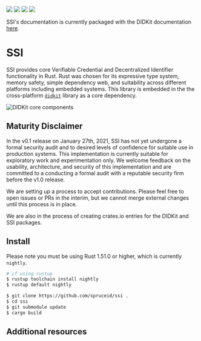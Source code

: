 [![](https://img.shields.io/github/workflow/status/spruceid/ssi/ci)](https://github.com/spruceid/ssi/actions?query=workflow%3Aci+branch%3Amain) [![](https://img.shields.io/badge/Rust-v1.51.0-orange)](https://www.rust-lang.org/) [![](https://img.shields.io/badge/License-Apache--2.0-green)](https://github.com/spruceid/didkit/blob/main/LICENSE) [![](https://img.shields.io/twitter/follow/sprucesystems?label=Follow&style=social)](https://twitter.com/sprucesystems) 

SSI's documentation is currently packaged with the DIDKit documentation
[here](https://spruceid.dev/docs/didkit/).

# SSI

SSI provides core Verifiable Credential and Decentralized Identifier
functionality in Rust. Rust was chosen for its expressive type system, memory
safety, simple dependency web, and suitability across different platforms
including embedded systems. This library is embedded in the the cross-platform
[`didkit`](https://github.com/spruceid/didkit) library as a core dependency.

![DIDKit core components](https://spruceid.dev/assets/images/didkit-core-components-7abba2778ffe8dde24997f305e706bd8.png)

## Maturity Disclaimer
In the v0.1 release on January 27th, 2021, SSI has not yet undergone a
formal security audit and to desired levels of confidence for suitable use in
production systems. This implementation is currently suitable for exploratory
work and experimentation only. We welcome feedback on the usability,
architecture, and security of this implementation and are committed to a
conducting a formal audit with a reputable security firm before the v1.0
release.

We are setting up a process to accept contributions. Please feel free to open
issues or PRs in the interim, but we cannot merge external changes until this
process is in place.

We are also in the process of creating crates.io entries for the DIDKit and SSI
packages.

## Install

Please note you must be using Rust 1.51.0 or higher, which is currently `nightly`.

```sh
# if using rustup
$ rustup toolchain install nightly
$ rustup default nightly

$ git clone https://github.com/spruceid/ssi .
$ cd ssi
$ git submodule update
$ cargo build
```

## Additional resources

[Rust]: https://www.rust-lang.org/
[rustup]: https://rustup.rs/
[Cargo]: https://doc.rust-lang.org/cargo/
[installing-rust]: https://doc.rust-lang.org/nightly/edition-guide/rust-2018/rustup-for-managing-rust-versions.html
